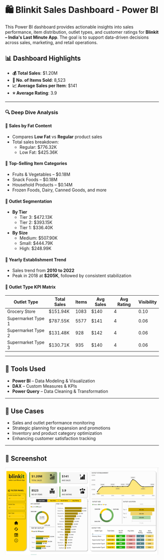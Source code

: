 # 🛍️ Blinkit Sales Dashboard - Power BI

This Power BI dashboard provides actionable insights into sales performance, item distribution, outlet types, and customer ratings for **Blinkit – India's Last Minute App**. The goal is to support data-driven decisions across sales, marketing, and retail operations.


## 📊 Dashboard Highlights

- **💰 Total Sales**: $1.20M  
- **🛒 No. of Items Sold**: 8,523  
- **📈 Average Sales per Item**: $141  
- **⭐ Average Rating**: 3.9  

---

### 🔍 Deep Dive Analysis

#### 🔸 Sales by Fat Content
- Compares **Low Fat** vs **Regular** product sales
- Total sales breakdown:  
  - Regular: $776.32K  
  - Low Fat: $425.36K  

#### 🔸 Top-Selling Item Categories
- Fruits & Vegetables – $0.18M  
- Snack Foods – $0.18M  
- Household Products – $0.14M  
- Frozen Foods, Dairy, Canned Goods, and more

#### 🔸 Outlet Segmentation
- **By Tier**  
  - Tier 3: $472.13K  
  - Tier 2: $393.15K  
  - Tier 1: $336.40K  
- **By Size**  
  - Medium: $507.90K  
  - Small: $444.79K  
  - High: $248.99K  

#### 🔸 Yearly Establishment Trend
- Sales trend from **2010 to 2022**  
- Peak in 2018 at **$205K**, followed by consistent stabilization

#### 🔸 Outlet Type KPI Matrix
| Outlet Type          | Total Sales | Items | Avg Sales | Avg Rating | Visibility |
|----------------------|-------------|-------|-----------|-------------|-------------|
| Grocery Store        | $151.94K    | 1083  | $140      | 4           | 0.10        |
| Supermarket Type 1   | $787.55K    | 5577  | $141      | 4           | 0.06        |
| Supermarket Type 2   | $131.48K    | 928   | $142      | 4           | 0.06        |
| Supermarket Type 3   | $130.71K    | 935   | $140      | 4           | 0.06        |

---

## 🧰 Tools Used

- **Power BI** – Data Modeling & Visualization  
- **DAX** – Custom Measures & KPIs  
- **Power Query** – Data Cleaning & Transformation

---

## 📌 Use Cases

- Sales and outlet performance monitoring  
- Strategic planning for expansion and promotions  
- Inventory and product category optimization  
- Enhancing customer satisfaction tracking

---

## 📂 Screenshot

![Blinkit Dashboard](https://raw.githubusercontent.com/Salman1172/Blinkit-Dashboard/main/Blinkit%20Dashboard.png)


